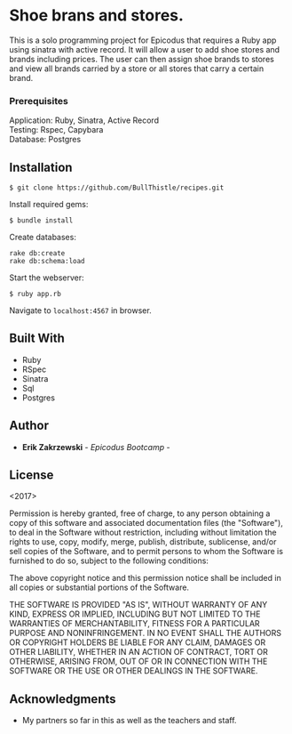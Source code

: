 # Shoe brans and stores.

  This is a solo programming project for Epicodus that requires a Ruby app using sinatra with active record. It will allow a user to add shoe stores and brands including prices. The user can then assign shoe brands to stores and view all brands carried by a store or all stores that carry a certain brand.


### Prerequisites

Application: Ruby, Sinatra, Active Record<br>
Testing: Rspec, Capybara<br>
Database: Postgres

Installation
------------

```
$ git clone https://github.com/BullThistle/recipes.git
```

Install required gems:
```
$ bundle install
```

Create databases:
```
rake db:create
rake db:schema:load
```

Start the webserver:
```
$ ruby app.rb
```

Navigate to `localhost:4567` in browser.

## Built With

* Ruby
* RSpec
* Sinatra
* Sql 
* Postgres


## Author

* **Erik Zakrzewski** - *Epicodus Bootcamp* -


## License

 <2017> <Erik Zakrzewski>

Permission is hereby granted, free of charge, to any person obtaining a copy of this software and associated documentation files (the "Software"), to deal in the Software without restriction, including without limitation the rights to use, copy, modify, merge, publish, distribute, sublicense, and/or sell copies of the Software, and to permit persons to whom the Software is furnished to do so, subject to the following conditions:

The above copyright notice and this permission notice shall be included in all copies or substantial portions of the Software.

THE SOFTWARE IS PROVIDED "AS IS", WITHOUT WARRANTY OF ANY KIND, EXPRESS OR IMPLIED, INCLUDING BUT NOT LIMITED TO THE WARRANTIES OF MERCHANTABILITY, FITNESS FOR A PARTICULAR PURPOSE AND NONINFRINGEMENT. IN NO EVENT SHALL THE AUTHORS OR COPYRIGHT HOLDERS BE LIABLE FOR ANY CLAIM, DAMAGES OR OTHER LIABILITY, WHETHER IN AN ACTION OF CONTRACT, TORT OR OTHERWISE, ARISING FROM, OUT OF OR IN CONNECTION WITH THE SOFTWARE OR THE USE OR OTHER DEALINGS IN THE SOFTWARE.

## Acknowledgments

* My partners so far in this as well as the teachers and staff.
